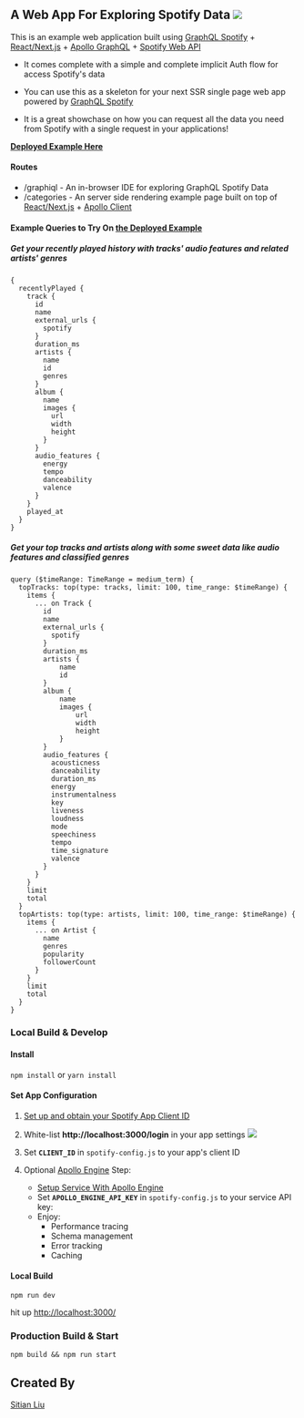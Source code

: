 ## A Web App For Exploring Spotify Data ![](https://travis-ci.org/goldensunliu/graphql-spotify-example.svg?branch=master)
This is an example web application built using [GraphQL Spotify](https://github.com/goldensunliu/graphql-spotify) + [React/Next.js](https://github.com/zeit/next.js) + [Apollo GraphQL](https://www.apollographql.com/docs/) + [Spotify Web API](https://beta.developer.spotify.com/documentation/web-api/reference/) 

* It comes complete with a simple and complete implicit Auth flow for access Spotify's data

* You can use this as a skeleton for your next SSR single page web app powered by [GraphQL Spotify](https://github.com/goldensunliu/graphql-spotify)

* It is a great showchase on how you can request all the data you need from Spotify with a single request in your applications!

****[Deployed Example Here](https://graph-spotify-example-gzsqbkpmqv.now.sh)****

#### Routes

* /graphiql - An in-browser IDE for exploring GraphQL Spotify Data
* /categories - An server side rendering example page built on top of [React/Next.js](https://github.com/zeit/next.js) + [Apollo Client](https://github.com/apollographql/apollo-client)

#### Example Queries to Try On ****[the Deployed Example](https://graph-spotify-example-gzsqbkpmqv.now.sh)****
##### Get your recently played history with tracks' audio features and related artists' genres

```
{
  recentlyPlayed {
    track {
      id
      name
      external_urls {
        spotify
      }
      duration_ms
      artists {
        name
        id
        genres
      }
      album {
        name
        images {
          url
          width
          height
        }
      }
      audio_features {
        energy
        tempo
        danceability
        valence
      }
    }
    played_at
  }
}

```
##### Get your top tracks and artists along with some sweet data like audio features and classified genres
```
query ($timeRange: TimeRange = medium_term) {
  topTracks: top(type: tracks, limit: 100, time_range: $timeRange) {
    items {
      ... on Track {
        id
        name
        external_urls {
          spotify
        }
        duration_ms
        artists {
            name
            id
        }
        album {
            name
            images {
                url
                width
                height
            }
        }
        audio_features {
          acousticness
          danceability
          duration_ms
          energy
          instrumentalness
          key
          liveness
          loudness
          mode
          speechiness
          tempo
          time_signature
          valence
        }
      }
    }
    limit
    total
  }
  topArtists: top(type: artists, limit: 100, time_range: $timeRange) {
    items {
      ... on Artist {
        name
        genres
        popularity
        followerCount
      }
    }
    limit
    total
  }
}
```

### Local Build & Develop
#### Install
```npm install``` or ```yarn install```

#### Set App Configuration
1. [Set up and obtain your Spotify App Client ID](https://beta.developer.spotify.com/dashboard/applications)

2. White-list **http://localhost:3000/login** in your app settings
![](https://user-images.githubusercontent.com/1348993/35358882-25c621b4-0126-11e8-9e70-75c51a617a3c.png)
3. Set **`CLIENT_ID`** in `spotify-config.js` to your app's client ID

4. Optional [Apollo Engine](https://www.apollographql.com/engine/) Step: 
   * [Setup Service With Apollo Engine](https://www.apollographql.com/engine/)
   * Set **`APOLLO_ENGINE_API_KEY`** in `spotify-config.js` to your service API key:
   * Enjoy:
       * Performance tracing
       * Schema management
       * Error tracking
       * Caching
#### Local Build
```
npm run dev
```
hit up [http://localhost:3000/](http://localhost:3000/)
### Production Build & Start
```
npm build && npm run start
```
## Created By
[Sitian Liu](https://www.sitianliu.com)


